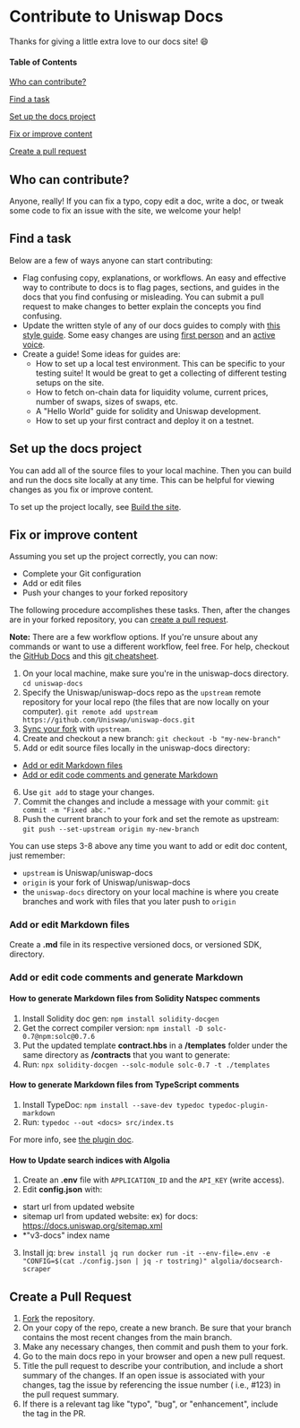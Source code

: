 # Contribute to Uniswap Docs

Thanks for giving a little extra love to our docs site! :smile:

#### Table of Contents

[Who can contribute?](#who-can-contribute)

[Find a task](#find-a-task)

[Set up the docs project](#set-up-the-docs-project)

[Fix or improve content](#fix-or-improve-content)

[Create a pull request](#create-a-pull-request)

## Who can contribute?

Anyone, really! If you can fix a typo, copy edit a doc, write a doc, or tweak some code to fix an issue with the site, we welcome your help!

## Find a task

Below are a few of ways anyone can start contributing:

* Flag confusing copy, explanations, or workflows. An easy and effective way to contribute to docs is to flag pages, sections, and guides in the docs that you find confusing or misleading. You can submit a pull request to make changes to better explain the concepts you find confusing.
* Update the written style of any of our docs guides to comply with [this style guide](https://developers.google.com/style/). Some easy changes are using [first person](https://developers.google.com/style/person) and an [active voice](https://developers.google.com/style/voice).
* Create a guide! Some ideas for guides are:
    * How to set up a local test environment. This can be specific to your testing suite! It would be great to get a collecting of different testing setups on the site.
    * How to fetch on-chain data for liquidity volume, current prices, number of swaps, sizes of swaps, etc.
    * A "Hello World" guide for solidity and Uniswap development.
    * How to set up your first contract and deploy it on a testnet.

## Set up the docs project

You can add all of the source files to your local machine. Then you can build and run the docs site locally at any time. This can be helpful for viewing changes as you fix or improve content.

To set up the project locally, see [Build the site](https://docs.github.com/Uniswap/uniswap-docs/blob/main/README.md#build-the-site).

## Fix or improve content

Assuming you set up the project correctly, you can now:

* Complete your Git configuration
* Add or edit files
* Push your changes to your forked repository

The following procedure accomplishes these tasks. Then, after the changes are in your forked repository, you can [create a pull request](#create-a-pull-request).



**Note:** There are a few workflow options. If you're unsure about any commands or want to use a different workflow, feel free. For help, checkout the [GitHub Docs](https://docs.github.com/en) and this [git cheatsheet](https://www.atlassian.com/git/tutorials/atlassian-git-cheatsheet).

1. On your local machine, make sure you're in the uniswap-docs directory.
   `cd uniswap-docs`
2. Specify the Uniswap/uniswap-docs repo as the `upstream` remote repository for your local repo (the files that are now locally on your computer).
`git remote add upstream https://github.com/Uniswap/uniswap-docs.git` 
3. [Sync your fork](https://docs.github.com/en/github/collaborating-with-pull-requests/working-with-forks/syncing-a-fork#syncing-a-fork-from-the-command-line) with `upstream`.
4. Create and checkout a new branch:
`git checkout -b "my-new-branch"`
5. Add or edit source files locally in the uniswap-docs directory:
* [Add or edit Markdown files](#add-or-edit-markdown-files)
* [Add or edit code comments and generate Markdown](#add-or-edit-code-comments-and-generate-Markdown)
6. Use `git add` to stage your changes.
7. Commit the changes and include a message with your commit:
`git commit -m "Fixed abc."`
8. Push the current branch to your fork and set the remote as upstream:
`git push --set-upstream origin my-new-branch`

You can use steps 3-8 above any time you want to add or edit doc content, just remember:

* `upstream` is Uniswap/uniswap-docs
* `origin` is your fork of Uniswap/uniswap-docs
* the `uniswap-docs` directory on your local machine is where you create branches and work with files that you later push to `origin`

### Add or edit Markdown files

Create a **.md** file in its respective versioned docs, or versioned SDK, directory.

### Add or edit code comments and generate Markdown

#### How to generate Markdown files from Solidity Natspec comments

1. Install Solidity doc gen:
`npm install solidity-docgen`
2. Get the correct compiler version:
`npm install -D solc-0.7@npm:solc@0.7.6`
3. Put the updated template **contract.hbs** in a **/templates** folder under the same directory as **/contracts** that you want to generate:
4. Run:
`npx solidity-docgen --solc-module solc-0.7 -t ./templates`

#### How to generate Markdown files from TypeScript comments

1. Install TypeDoc:
`npm install --save-dev typedoc typedoc-plugin-markdown`
2. Run:
`typedoc --out <docs> src/index.ts`

For more info, see [the plugin doc](https://www.npmjs.com/package/typedoc-plugin-markdown).

#### How to Update search indices with Algolia

1. Create an **.env** file with `APPLICATION_ID` and the `API_KEY` (write access).
2. Edit **config.json** with:
* start url from updated website
* sitemap url from updated website: ex) for docs: https://docs.uniswap.org/sitemap.xml
* *"v3-docs" index name
3. Install jq:
`brew install jq run docker run -it --env-file=.env -e "CONFIG=$(cat ./config.json | jq -r tostring)" algolia/docsearch-scraper`

## Create a Pull Request

1. [Fork](https://docs.github.com/en/get-started/quickstart/fork-a-repo) the repository.
2. On your copy of the repo, create a new branch. Be sure that your branch contains the most recent changes from the main branch.
3. Make any necessary changes, then commit and push them to your fork.
4. Go to the main docs repo in your browser and open a new pull request.
5. Title the pull request to describe your contribution, and include a short summary of the changes. If an open issue is associated with your changes, tag the issue by referencing the issue number ( i.e., #123) in the pull request summary.
6. If there is a relevant tag like "typo", "bug", or "enhancement", include the tag in the PR.




